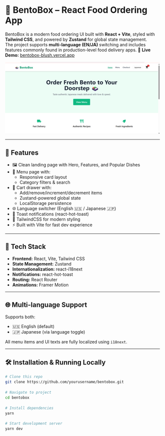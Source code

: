 # 🍱 BentoBox – React Food Ordering App

BentoBox is a modern food ordering UI built with **React + Vite**, styled with **Tailwind CSS**, and powered by **Zustand** for global state management.  
The project supports **multi-language (EN/JA)** switching and includes features commonly found in production-level food delivery apps.
🔗 **Live Demo:** [bentobox-blush.vercel.app](https://bentobox-blush.vercel.app/)

![alt text](image.png)

---

## 🚀 Features

- 🖼️ Clean landing page with Hero, Features, and Popular Dishes
- 🧾 Menu page with:
  - Responsive card layout
  - Category filters & search
- 🛒 Cart drawer with:
  - Add/remove/increment/decrement items
  - Zustand-powered global state
  - LocalStorage persistence
- 🌐 Language switcher (English 🇺🇸 / Japanese 🇯🇵)
- 🍞 Toast notifications (react-hot-toast)
- 💅 TailwindCSS for modern styling
- ⚡ Built with Vite for fast dev experience

---

## 🧱 Tech Stack

- **Frontend:** React, Vite, Tailwind CSS
- **State Management:** Zustand
- **Internationalization:** react-i18next
- **Notifications:** react-hot-toast
- **Routing:** React Router
- **Animations:** Framer Motion

---

## 🌐 Multi-language Support

Supports both:
- 🇺🇸 English (default)
- 🇯🇵 Japanese (via language toggle)

All menu items and UI texts are fully localized using `i18next`.

---

## 🛠️ Installation & Running Locally

```bash
# Clone this repo
git clone https://github.com/yourusername/bentobox.git

# Navigate to project
cd bentobox

# Install dependencies
yarn

# Start development server
yarn dev
